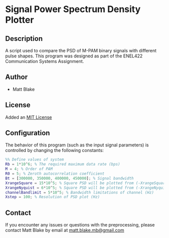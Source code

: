 # Signal Power Spectrum Density Plotter

## Description
A script used to compare the PSD of M-PAM binary signals with different pulse shapes.
This program was designed as part of the ENEL422 Communication Systems Assignment.

## Author
+ Matt Blake

## License
Added an [MIT License](LICENSE)

## Configuration
The behavior of this program (such as the input signal parameters) is controlled by changing the following constants:
```MATLAB
%% Define values of system 
Rb = 1*10^6; % The required maximum data rate (bps)
M = 4; % Order of PAM
R0 = 5; % Zeroth autocorrelation coefficient
Bt = [300000, 350000, 400000, 450000]; % Signal bandwidth
XrangeSquare = 15*10^5; % Square PSD will be plotted from (-XrangeSquare + 1) to +XrangeSquare (Hz)
XrangeNyquist = 6*10^5; % Square PSD will be plotted from (-XrangeNyquist + 1) to +XrangeNyquist (Hz)
channelBandlimit = 5*10^5; % Bandwidth limitations of channel (Hz)
Xstep = 100; % Resolution of PSD plot (Hz)
```

## Contact
If you encounter any issues or questions with the preprocessing, please contact 
Matt Blake by email at matt.blake.mb@gmail.com
